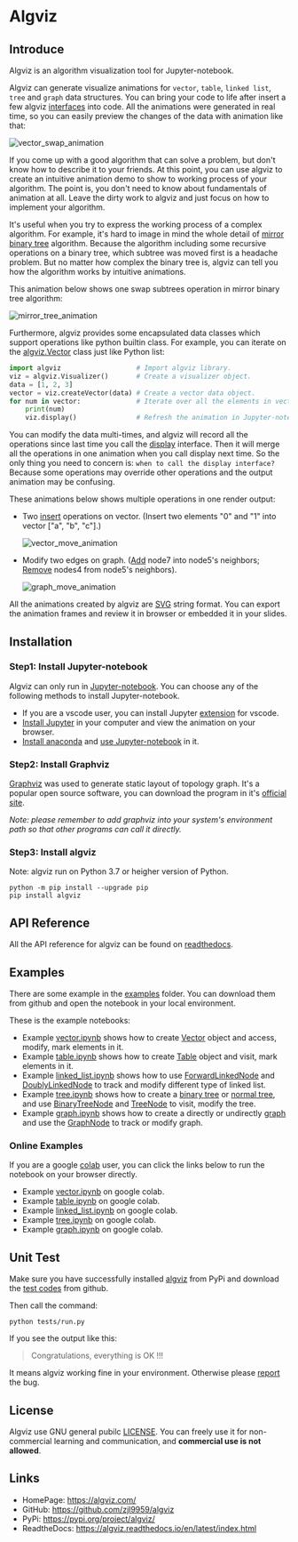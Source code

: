 # Algviz

## Introduce

Algviz is an algorithm visualization tool for Jupyter-notebook.

Algviz can generate visualize animations for `vector`, `table`, `linked list`, `tree` and `graph` data structures.
You can bring your code to life after insert a few algviz [interfaces](https://algviz.readthedocs.io/en/latest/api.html#module-algviz) into code. All the animations were 
generated in real time, so you can easily preview the changes of the data with animation like that:

![vector_swap_animation](https://cdn.jsdelivr.net/gh/zjl9959/algviz@main/docs/animation_images/vector_swap_animation.svg)

If you come up with a good algorithm that can solve a problem, but don't know how to describe it to your friends. At this point, you can use algviz to create an intuitive animation demo to show to working process of your algorithm. The point is, you don't need to know about fundamentals of animation at all. Leave the dirty work to algviz and just focus on how to implement your algorithm.

It's useful when you try to express the working process of a complex algorithm.
For example, it's hard to image in mind the whole detail of [mirror binary tree](https://medium.com/@ajinkyajawale/convert-a-binary-tree-into-its-mirror-tree-42ea44cea237) algorithm.
Because the algorithm including some recursive operations on a binary tree, which subtree was moved first is a headache problem. But no matter how complex the binary tree is, algviz can tell you how the algorithm works by intuitive animations.

This animation below shows one swap subtrees operation in mirror binary tree algorithm:

![mirror_tree_animation](https://cdn.jsdelivr.net/gh/zjl9959/algviz@main/docs/animation_images/mirror_tree_animation.svg)

Furthermore, algviz provides some encapsulated data classes which support operations like python builtin class. For example, you can iterate on the [algviz.Vector](https://algviz.readthedocs.io/en/latest/api.html#algviz.vector.Vector) class just like Python list:

```python
import algviz                   # Import algviz library.
viz = algviz.Visualizer()       # Create a visualizer object.
data = [1, 2, 3]
vector = viz.createVector(data) # Create a vector data object.
for num in vector:              # Iterate over all the elements in vector.
    print(num)
    viz.display()               # Refresh the animation in Jupyter-notebook.
```

You can modify the data multi-times, and algviz will record all the operations since last time you call the [display](https://algviz.readthedocs.io/en/latest/api.html#algviz.visual.Visualizer.display) interface. Then it will merge all the operations in one animation when you call display next time. So the only thing you need to concern is: `when to call the display interface?` Because some operations may override other operations and the output animation may be confusing.

These animations below shows multiple operations in one render output:

+ Two [insert](https://algviz.readthedocs.io/en/latest/api.html#algviz.vector.Vector.insert) operations on vector. (Insert two elements "0" and "1" into vector ["a", "b", "c"].)

    ![vector_move_animation](https://cdn.jsdelivr.net/gh/zjl9959/algviz@main/docs/animation_images/vector_move_animation.svg)

+ Modify two edges on graph. ([Add](https://algviz.readthedocs.io/en/latest/api.html#algviz.graph.GraphNode.add) node7 into node5's neighbors;
[Remove](https://algviz.readthedocs.io/en/latest/api.html#algviz.graph.GraphNode.remove) nodes4 from node5's neighbors).

    ![graph_move_animation](https://cdn.jsdelivr.net/gh/zjl9959/algviz@main/docs/animation_images/graph_move_animation.svg)

All the animations created by algviz are [SVG](https://www.w3.org/Graphics/SVG/) string format. You can export the animation frames and review it in browser or embedded it in your slides.


## Installation

### Step1: Install Jupyter-notebook

Algviz can only run in [Jupyter-notebook](https://jupyter.org/). You can choose any of the following methods to install Jupyter-notebook.

+ If you are a vscode user, you can install Jupyter [extension](https://marketplace.visualstudio.com/items?itemName=ms-toolsai.jupyter) for vscode.
+ [Install Jupyter](https://jupyter.org/install) in your computer and view the animation on your browser.
+ [Install anaconda](https://docs.anaconda.com/anaconda/install/index.html) and [use Jupyter-notebook](https://docs.anaconda.com/ae-notebooks/user-guide/basic-tasks/apps/jupyter/index.html) in it.

### Step2: Install Graphviz

[Graphviz](https://graphviz.org/) was used to generate static layout of topology graph.
It's a popular open source software, you can download the program in it's [official site](https://graphviz.org/download/).

*Note: please remember to add graphviz into your system's environment path so that other programs can call it directly.*

### Step3: Install algviz

Note: algviz run on Python 3.7 or heigher version of Python.

```shell
python -m pip install --upgrade pip
pip install algviz
```

## API Reference

All the API reference for algviz can be found on [readthedocs](https://algviz.readthedocs.io/en/latest/api.html#).

## Examples

There are some example in the [examples](https://github.com/zjl9959/algviz/tree/main/examples) folder. You can download them from github and open the notebook in your local environment.

These is the example notebooks:

+ Example [vector.ipynb](https://github.com/zjl9959/algviz/blob/main/examples/vector.ipynb) shows how to create [Vector](https://algviz.readthedocs.io/en/latest/api.html#algviz.vector.Vector) object and access, modify, mark elements in it.
+ Example [table.ipynb](https://github.com/zjl9959/algviz/blob/main/examples/table.ipynb) shows how to create [Table](https://algviz.readthedocs.io/en/latest/api.html#algviz.table.Table) object and visit, mark elements in it.
+ Example [linked_list.ipynb](https://github.com/zjl9959/algviz/blob/main/examples/linked_list.ipynb) shows how to use [ForwardLinkedNode](https://algviz.readthedocs.io/en/latest/api.html#algviz.linked_list.ForwardLinkedListNode) and [DoublyLinkedNode](https://algviz.readthedocs.io/en/latest/api.html#algviz.linked_list.DoublyLinkedListNode) to track and modify different type of linked list.
+ Example [tree.ipynb](https://github.com/zjl9959/algviz/blob/main/examples/tree.ipynb) shows how to create a [binary tree](https://algviz.readthedocs.io/en/latest/api.html#algviz.tree.parseBinaryTree) or [normal tree](https://algviz.readthedocs.io/en/latest/api.html#algviz.tree.parseTree), and use [BinaryTreeNode](https://algviz.readthedocs.io/en/latest/api.html#algviz.tree.BinaryTreeNode) and [TreeNode](https://algviz.readthedocs.io/en/latest/api.html#algviz.tree.TreeNode) to visit, modify the tree.
+ Example [graph.ipynb](https://github.com/zjl9959/algviz/blob/main/examples/graph.ipynb) shows how to create a directly or undirectly [graph](https://algviz.readthedocs.io/en/latest/api.html#algviz.graph.parseGraph) and use the [GraphNode](https://algviz.readthedocs.io/en/latest/api.html#algviz.graph.GraphNode) to track or modify graph.

### Online Examples

If you are a google [colab](https://colab.research.google.com/) user, you can click the links below to run the notebook on your browser directly.

+ Example [vector.ipynb](https://colab.research.google.com/drive/1RgAoKbiSBXdSvBg65pwu9pJp5bQL1pCs?usp=sharing) on google colab.
+ Example [table.ipynb](https://colab.research.google.com/drive/1GH6XgKDpUA2GKxiLm5tljp19wUvmnDxO?usp=sharing) on google colab.
+ Example [linked_list.ipynb](https://colab.research.google.com/drive/1rsg-6irXzQODPi6DUZhtu-pKq_r55hwV?usp=sharing) on google colab.
+ Example [tree.ipynb](https://colab.research.google.com/drive/138pnzwoS2vdhssZyTx-k5rwBQNb2Hi9N?usp=sharing) on google colab.
+ Example [graph.ipynb](https://colab.research.google.com/drive/14hF30-N9VGBb5-vkERPuURvmnB9VspU9?usp=sharing) on google colab.

## Unit Test

Make sure you have successfully installed [algviz](https://pypi.org/project/algviz/) from PyPi and download the [test codes](https://github.com/zjl9959/algviz/tree/main/tests) from github.

Then call the command:

```shell
python tests/run.py
```

If you see the output like this:

> Congratulations, everything is OK !!!

It means algviz working fine in your environment.
Otherwise please [report](https://github.com/zjl9959/algviz/issues) the bug.

## License

Algviz use GNU general pubilc [LICENSE](https://github.com/zjl9959/algviz/blob/main/LICENSE). You can freely use it for non-commercial learning and communication, and **commercial use is not allowed**.

## Links

+ HomePage: https://algviz.com/
+ GitHub: https://github.com/zjl9959/algviz
+ PyPi: https://pypi.org/project/algviz/
+ ReadtheDocs: https://algviz.readthedocs.io/en/latest/index.html
